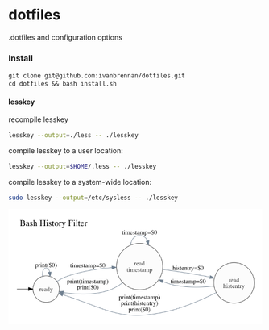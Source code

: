 dotfiles
========

.dotfiles and configuration options

### Install

``` Shell
git clone git@github.com:ivanbrennan/dotfiles.git
cd dotfiles && bash install.sh
```

#### lesskey
recompile lesskey
``` sh
lesskey --output=./less -- ./lesskey
```

compile lesskey to a user location:
``` sh
lesskey --output=$HOME/.less -- ./lesskey
```

compile lesskey to a system-wide location:
``` sh
sudo lesskey --output=/etc/sysless -- ./lesskey
```

[![Bash History Filter](/shell/bash_history_filter_awk.png?raw=true)](/shell/bash_history_filter.awk)
